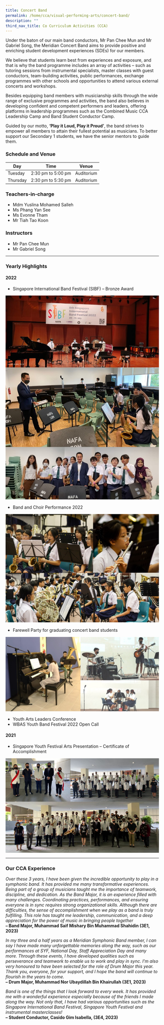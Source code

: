 ```yaml
---
title: Concert Band
permalink: /home/cca/visual-performing-arts/concert-band/
description: ""
third_nav_title: Co Curriculum Activities (CCA)
---
```

Under the baton of our main band conductors, Mr Pan Chee Mun and Mr Gabriel Song, the Meridian Concert Band aims to provide positive and enriching student development experiences (SDEs) for our members.

We believe that students learn best from experiences and exposure, and that is why the band programme includes an array of activities – such as tutoring sessions from instrumental specialists, master classes with guest conductors, team-building activities, public performances, exchange programmes with other schools and opportunities to attend various external concerts and workshops.

Besides equipping band members with musicianship skills through the wide range of exclusive programmes and activities, the band also believes in developing confident and competent performers and leaders, offering platforms in leadership programmes such as the Combined Music CCA Leadership Camp and Band Student Conductor Camp.

Guided by our motto, **‘Play it Loud, Play it Proud’**, the band strives to empower all members to attain their fullest potential as musicians. To better support our Secondary 1 students, we have the senior mentors to guide them.


### Schedule and Venue

|Day|Time|Venue|
|---|---|---|
|Tuesday|2:30 pm to 5:00 pm| Auditorium|
|Thursday|2:30 pm to 5:30 pm| Auditorium|

### Teachers-in-charge

* Mdm Yuslina Mohamed Salleh
* Ms Phang Yan See
* Ms Evonne Tham
* Mr Tiah Tao Koon


### Instructors

*   Mr Pan Chee Mun
*   Mr Gabriel Song

* * *

### Yearly Highlights

#### **2022**

*   Singapore International Band Festival (SIBF) – Bronze Award

![](/images/Band01.jpg)

*   Band and Choir Performance 2022

![](/images/Band02.jpg)

*   Farewell Party for graduating concert band students

![](/images/Band03.jpg)

*   Youth Arts Leaders Conference
*   WBAS Youth Band Festival 2022 Open Call

#### 2021

*   Singapore Youth Festival Arts Presentation – Certificate of Accomplishment

![](/images/Band04.jpg)

* * *

### Our CCA Experience

*Over these 3 years, I have been given the incredible opportunity to play in a symphonic band. It has provided me many transformative experiences. Being part of a group of musicians taught me the importance of teamwork, discipline, and dedication. As the Band Major, it is an experience filled with many challenges. Coordinating practices, performances, and ensuring everyone is in sync requires strong organizational skills. Although there are difficulties, the sense of accomplishment when we play as a band is truly fulfilling. This role has taught me leadership, communication, and a deep appreciation for the power of music in bringing people together*<br>
**– Band Major, Muhammad Saif Mishary Bin Muhammad Shahidin (3E1, 2023)**

*In my three and a half years as a Meridian Symphonic Band member, I can say I have made many unforgettable memories along the way, such as our performances at SYF, National Day, Staff Appreciation Day and many more. Through these events, I have developed qualities such as perseverance and teamwork to enable us to work and play in sync. I'm also very honoured to have been selected for the role of Drum Major this year.  Thank you, everyone, for your support, and I hope the band will continue to flourish in the years to come.*<br>
**– Drum Major, Muhammad Nor Ubaydillah Bin Khairullah (3E1, 2023)**

*Band is one of the things that I look forward to every week. It has provided me with a wonderful experience especially because of the friends I made along the way. Not only that, I have had various opportunities such as the Singapore International Band Festival, Singapore Youth Festival and instrumental masterclasses!*<br>
**– Student Conductor, Casido Gim Isabella, (3E4, 2023)**